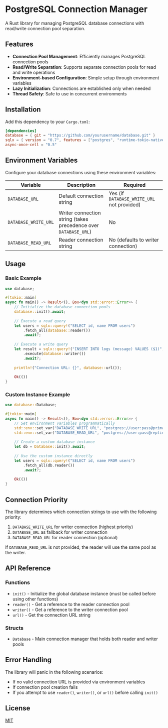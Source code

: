 # PostgreSQL Connection Manager

A Rust library for managing PostgreSQL database connections with read/write connection pool separation.

## Features

- **Connection Pool Management**: Efficiently manages PostgreSQL connection pools
- **Read/Write Separation**: Supports separate connection pools for read and write operations
- **Environment-based Configuration**: Simple setup through environment variables
- **Lazy Initialization**: Connections are established only when needed
- **Thread Safety**: Safe to use in concurrent environments

## Installation

Add this dependency to your `Cargo.toml`:

```toml
[dependencies]
database = { git = "https://github.com/yourusername/database.git" }
sqlx = { version = "0.7", features = ["postgres", "runtime-tokio-native-tls"] }
async-once-cell = "0.5"
```

## Environment Variables

Configure your database connections using these environment variables:

| Variable | Description | Required |
|----------|-------------|----------|
| `DATABASE_URL` | Default connection string | Yes (if `DATABASE_WRITE_URL` not provided) |
| `DATABASE_WRITE_URL` | Writer connection string (takes precedence over `DATABASE_URL`) | No |
| `DATABASE_READ_URL` | Reader connection string | No (defaults to writer connection) |

## Usage

### Basic Example

```rust
use database;

#[tokio::main]
async fn main() -> Result<(), Box<dyn std::error::Error>> {
    // Initialize the database connection pools
    database::init().await;
    
    // Execute a read query
    let users = sqlx::query!("SELECT id, name FROM users")
        .fetch_all(database::reader())
        .await?;
        
    // Execute a write query
    let result = sqlx::query!("INSERT INTO logs (message) VALUES ($1)", "Test log")
        .execute(database::writer())
        .await?;
        
    println!("Connection URL: {}", database::url());
    
    Ok(())
}
```

### Custom Instance Example

```rust
use database::Database;

#[tokio::main]
async fn main() -> Result<(), Box<dyn std::error::Error>> {
    // Set environment variables programmatically
    std::env::set_var("DATABASE_WRITE_URL", "postgres://user:pass@primary-db/app");
    std::env::set_var("DATABASE_READ_URL", "postgres://user:pass@replica-db/app");
    
    // Create a custom database instance
    let db = Database::init().await;
    
    // Use the custom instance directly
    let users = sqlx::query!("SELECT id, name FROM users")
        .fetch_all(db.reader())
        .await?;
    
    Ok(())
}
```

## Connection Priority

The library determines which connection strings to use with the following priority:

1. `DATABASE_WRITE_URL` for writer connection (highest priority)
2. `DATABASE_URL` as fallback for writer connection
3. `DATABASE_READ_URL` for reader connection (optional)

If `DATABASE_READ_URL` is not provided, the reader will use the same pool as the writer.

## API Reference

### Functions

- `init()` - Initialize the global database instance (must be called before using other functions)
- `reader()` - Get a reference to the reader connection pool
- `writer()` - Get a reference to the writer connection pool
- `url()` - Get the connection URL string

### Structs

- `Database` - Main connection manager that holds both reader and writer pools

## Error Handling

The library will panic in the following scenarios:

- If no valid connection URL is provided via environment variables
- If connection pool creation fails
- If you attempt to use `reader()`, `writer()`, or `url()` before calling `init()`

## License

[MIT](LICENSE)